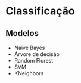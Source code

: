 # Classificação

## Modelos

- Naive Bayes
- Árvore de decisão
- Random Florest
- SVM
- KNeighbors 
